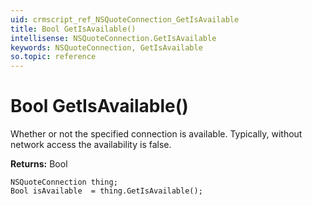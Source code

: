 ```yaml
---
uid: crmscript_ref_NSQuoteConnection_GetIsAvailable
title: Bool GetIsAvailable()
intellisense: NSQuoteConnection.GetIsAvailable
keywords: NSQuoteConnection, GetIsAvailable
so.topic: reference
---
```


# Bool GetIsAvailable()

Whether or not the specified connection is available. Typically, without network access the availability is false.

**Returns:** Bool

```crmscript
NSQuoteConnection thing;
Bool isAvailable  = thing.GetIsAvailable();
```

